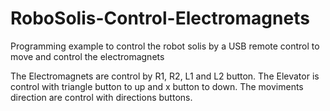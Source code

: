 # RoboSolis-Control-Electromagnets
Programming example to control the robot solis by a USB remote control to move and control the electromagnets

The Electromagnets are control by R1, R2, L1 and L2 button.
The Elevator is control with triangle button to up and x button to down.
The moviments direction are control with directions buttons.
